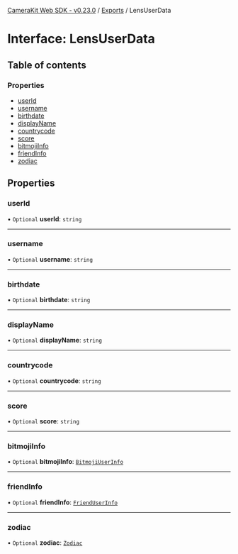 [CameraKit Web SDK - v0.23.0](../README.md) / [Exports](../modules.md) / LensUserData

# Interface: LensUserData

## Table of contents

### Properties

- [userId](LensUserData.md#userid)
- [username](LensUserData.md#username)
- [birthdate](LensUserData.md#birthdate)
- [displayName](LensUserData.md#displayname)
- [countrycode](LensUserData.md#countrycode)
- [score](LensUserData.md#score)
- [bitmojiInfo](LensUserData.md#bitmojiinfo)
- [friendInfo](LensUserData.md#friendinfo)
- [zodiac](LensUserData.md#zodiac)

## Properties

### userId

• `Optional` **userId**: `string`

___

### username

• `Optional` **username**: `string`

___

### birthdate

• `Optional` **birthdate**: `string`

___

### displayName

• `Optional` **displayName**: `string`

___

### countrycode

• `Optional` **countrycode**: `string`

___

### score

• `Optional` **score**: `string`

___

### bitmojiInfo

• `Optional` **bitmojiInfo**: [`BitmojiUserInfo`](BitmojiUserInfo.md)

___

### friendInfo

• `Optional` **friendInfo**: [`FriendUserInfo`](FriendUserInfo.md)

___

### zodiac

• `Optional` **zodiac**: [`Zodiac`](../modules.md#zodiac)
